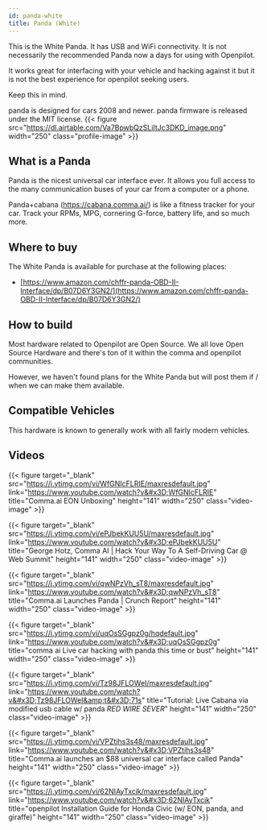 ```yaml
---
id: panda-white
title: Panda (White)
---
```


This is the White Panda.  It has USB and WiFi connectivity.
It is not necessarily the recommended Panda now a days for using with Openpilot.

It works great for interfacing with your vehicle and hacking against it but it is not the best experience for openpilot seeking users.

Keep this in mind.

panda is designed for cars 2008 and newer. panda firmware is released under the MIT license.
{{< figure src="https://dl.airtable.com/Va7BpwbQzSLiItJc3DKD_image.png" width="250" class="profile-image" >}}

## What is a Panda
Panda is the nicest universal car interface ever. It allows you full access to the many communication buses of your car from a computer or a phone.

Panda+cabana (https://cabana.comma.ai/) is like a fitness tracker for your car. Track your RPMs, MPG, cornering G-force, battery life, and so much more.


## Where to buy

The White Panda is available for purchase at the following places:

* [https://www.amazon.com/chffr-panda-OBD-II-Interface/dp/B07D6Y3GN2/](https://www.amazon.com/chffr-panda-OBD-II-Interface/dp/B07D6Y3GN2/)


## How to build

Most hardware related to Openpilot are Open Source.
We all love Open Source Hardware and there's ton of it within the comma and openpilot communities.

However, we haven't found plans for the White Panda but will post them if / when we can make them available.

## Compatible Vehicles

This hardware is known to generally work with all fairly modern vehicles.


## Videos

{{< figure target="_blank" src="https://i.ytimg.com/vi/WfGNIcFLRIE/maxresdefault.jpg" link="https://www.youtube.com/watch?v&#x3D;WfGNIcFLRIE" title="Comma.ai EON Unboxing" height="141" width="250" class="video-image" >}}

{{< figure target="_blank" src="https://i.ytimg.com/vi/ePJbekKUU5U/maxresdefault.jpg" link="https://www.youtube.com/watch?v&#x3D;ePJbekKUU5U" title="George Hotz, Comma AI | Hack Your Way To A Self-Driving Car @ Web Summit" height="141" width="250" class="video-image" >}}

{{< figure target="_blank" src="https://i.ytimg.com/vi/qwNPzVh_sT8/maxresdefault.jpg" link="https://www.youtube.com/watch?v&#x3D;qwNPzVh_sT8" title="Comma.ai Launches Panda | Crunch Report" height="141" width="250" class="video-image" >}}

{{< figure target="_blank" src="https://i.ytimg.com/vi/uqOsSGgpz0g/hqdefault.jpg" link="https://www.youtube.com/watch?v&#x3D;uqOsSGgpz0g" title="comma ai   Live car hacking with panda this time or bust" height="141" width="250" class="video-image" >}}

{{< figure target="_blank" src="https://i.ytimg.com/vi/Tz98JFLOWeI/maxresdefault.jpg" link="https://www.youtube.com/watch?v&#x3D;Tz98JFLOWeI&amp;t&#x3D;71s" title="Tutorial: Live Cabana via modified usb cable w/ panda *RED WIRE SEVER*" height="141" width="250" class="video-image" >}}

{{< figure target="_blank" src="https://i.ytimg.com/vi/VPZtihs3s48/maxresdefault.jpg" link="https://www.youtube.com/watch?v&#x3D;VPZtihs3s48" title="Comma.ai launches an $88 universal car interface called Panda" height="141" width="250" class="video-image" >}}

{{< figure target="_blank" src="https://i.ytimg.com/vi/62NIAyTxcjk/maxresdefault.jpg" link="https://www.youtube.com/watch?v&#x3D;62NIAyTxcjk" title="openpilot Installation Guide for Honda Civic (w/ EON, panda, and giraffe)" height="141" width="250" class="video-image" >}}

